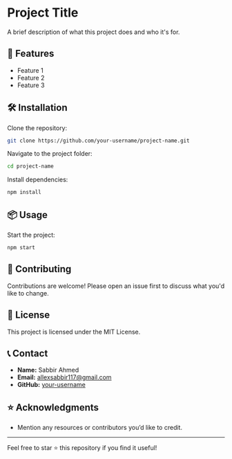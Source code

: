 # Project Title

A brief description of what this project does and who it's for.

## 🚀 Features
- Feature 1
- Feature 2
- Feature 3

## 🛠️ Installation

Clone the repository:
```bash
git clone https://github.com/your-username/project-name.git
```
Navigate to the project folder:
```bash
cd project-name
```
Install dependencies:
```bash
npm install
```

## 📦 Usage

Start the project:
```bash
npm start
```

## 🤝 Contributing

Contributions are welcome! Please open an issue first to discuss what you'd like to change.

## 📄 License

This project is licensed under the MIT License.

## 📞 Contact
- **Name:** Sabbir Ahmed
- **Email:** allexsabbir117@gmail.com
- **GitHub:** [your-username](https://github.com/your-username)

## ⭐ Acknowledgments
- Mention any resources or contributors you’d like to credit.

---

Feel free to star ⭐ this repository if you find it useful!
